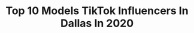 ---
title: Top 10 Models TikTok Influencers In Dallas In 2020
description: >-
  Find top models TikTok influencers in Dallas in 2020. Most popular hashtags: #model #dallas #quarantine #singing.
platform: TikTok
profiles:
  - username: "rowheimfarooqui"
    fullname: >-
      Rowheim Farooqui
    location: "United States"
    followers: 16494
    engagement: 505
    commentsToLikes: 0.053791
    id: cka0m6byru12m0i78lmj1hfa3
    verified: false
    hashtags: "#spanishtunes, #fitchick, #supercharger, #hair"
  - username: "averiebishop"
    fullname: >-
      Aves
    location: "United States"
    followers: 16589
    engagement: 1289
    commentsToLikes: 0.016078
    id: ck92whk2suka90j782okyyury
    verified: false
    hashtags: "#albumlookalike, #girlpower, #minority, #filipino"
  - username: "juandaniielz"
    fullname: >-
      Juan
    location: "United States"
    followers: 41577
    engagement: 1028
    commentsToLikes: 0.019748
    id: ck8s8jkwsu2ve0j788qv6g81j
    verified: false
    hashtags: "#imblind, #werkitfromhome, #butterglosspop, #color"
  - username: "myaghorbani"
    fullname: >-
      mya👼🏼
    location: "United States"
    followers: 7781
    engagement: 642
    commentsToLikes: 0.026392
    id: ck9vfmeha3qse0j788ibv93ox
    verified: false
    hashtags: "#anime, #model, #bff"
  - username: "suggamonkey"
    fullname: >-
      Susan Curry
    location: "United States"
    followers: 2983
    engagement: 491
    commentsToLikes: 0.035725
    id: ck9v73wxe4mcw0j78xyu4wfai
    verified: false
    hashtags: "#okc, #preshshop, #9to5, #lakelife"
  - username: "georgemendezart"
    fullname: >-
      George Mendez
    location: "United States"
    followers: 98339
    engagement: 1769
    commentsToLikes: 0.017400
    id: ck81qx9ynko5t0j78u0nfqtmj
    verified: false
    hashtags: "#leonardodicaprio, #follow, #viral, #studio"
  - username: "rolandsvp"
    fullname: >-
      Roland Pollard
    location: "United States"
    followers: 412282
    engagement: 2144
    commentsToLikes: 0.013769
    id: ck8f7865n2vpx0j78h5s20p5m
    verified: false
    hashtags: "#toddler, #dadlife, #randomthings, #goingpro"
  - username: "enlightenedking"
    fullname: >-
      enlightenedking
    location: "United States"
    followers: 74708
    engagement: 593
    commentsToLikes: 0.032727
    id: ck8fc3w026ev80j78dacz4dku
    verified: false
    hashtags: "#muaythai, #english, #arkansas, #mexican"
  - username: "axelgramirez"
    fullname: >-
      Axel🇲🇽
    location: "United States"
    followers: 6129
    engagement: 1284
    commentsToLikes: 0.034133
    id: ckacfnhuprp0j0i780olg87dx
    verified: false
    hashtags: "#elpaso, #puro956, #fxckice, #texas"
  - username: "adrean_i"
    fullname: >-
      Adrean Indolos
    location: "United States"
    followers: 11439
    engagement: 1054
    commentsToLikes: 0.041216
    id: ck8khqn6xnx9p0j78uauhpp1k
    verified: false
    hashtags: "#model, #classof2020, #senior2020, #tutorial"
---
